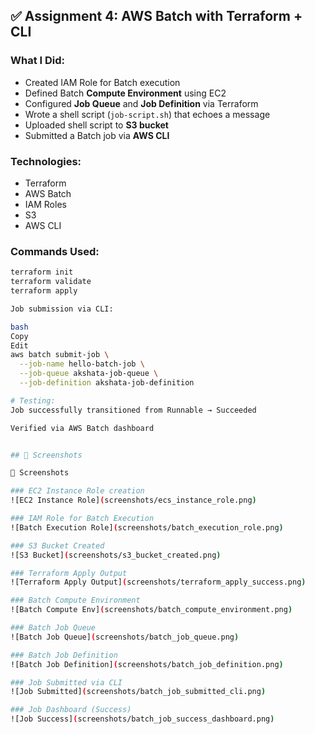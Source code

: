 ## ✅ Assignment 4: AWS Batch with Terraform + CLI

###  What I Did:
- Created IAM Role for Batch execution
- Defined Batch **Compute Environment** using EC2
- Configured **Job Queue** and **Job Definition** via Terraform
- Wrote a shell script (`job-script.sh`) that echoes a message
- Uploaded shell script to **S3 bucket**
- Submitted a Batch job via **AWS CLI**

###  Technologies:
- Terraform
- AWS Batch
- IAM Roles
- S3
- AWS CLI

###  Commands Used:

```bash
terraform init
terraform validate
terraform apply

Job submission via CLI:

bash
Copy
Edit
aws batch submit-job \
  --job-name hello-batch-job \
  --job-queue akshata-job-queue \
  --job-definition akshata-job-definition

# Testing:
Job successfully transitioned from Runnable → Succeeded

Verified via AWS Batch dashboard


## 📸 Screenshots

📸 Screenshots

### EC2 Instance Role creation  
![EC2 Instance Role](screenshots/ecs_instance_role.png)

### IAM Role for Batch Execution  
![Batch Execution Role](screenshots/batch_execution_role.png)

### S3 Bucket Created  
![S3 Bucket](screenshots/s3_bucket_created.png)

### Terraform Apply Output  
![Terraform Apply Output](screenshots/terraform_apply_success.png)

### Batch Compute Environment  
![Batch Compute Env](screenshots/batch_compute_environment.png)

### Batch Job Queue  
![Batch Job Queue](screenshots/batch_job_queue.png)

### Batch Job Definition  
![Batch Job Definition](screenshots/batch_job_definition.png)

### Job Submitted via CLI  
![Job Submitted](screenshots/batch_job_submitted_cli.png)

### Job Dashboard (Success)  
![Job Success](screenshots/batch_job_success_dashboard.png)

